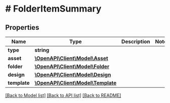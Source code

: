 # # FolderItemSummary

## Properties

Name | Type | Description | Notes
------------ | ------------- | ------------- | -------------
**type** | **string** |  |
**asset** | [**\OpenAPI\Client\Model\Asset**](Asset.md) |  |
**folder** | [**\OpenAPI\Client\Model\Folder**](Folder.md) |  |
**design** | [**\OpenAPI\Client\Model\Design**](Design.md) |  |
**template** | [**\OpenAPI\Client\Model\Template**](Template.md) |  |

[[Back to Model list]](../../README.md#models) [[Back to API list]](../../README.md#endpoints) [[Back to README]](../../README.md)
